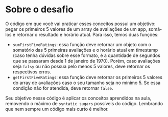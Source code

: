# Sobre o desafio

O código em que você vai praticar esses conceitos possui um objetivo: pegar os primeiros 5 valores de um array de avaliações de um app, somá-los e retornar o resultado e horário atual. Para isso, temos duas funções:

- `sumFirstFiveRatings`: essa função deve retornar um objeto com o somatório das 5 primeiras avaliações e o horário atual em timestamp (caso tenha dúvidas sobre esse formato, é a quantidade de segundos que se passaram desde 1 de janeiro de 1970). Porém, caso avaliações seja `falsy` ou não possua pelo menos 5 valores, deve retornar os respectivos erros.
- `getFirstFiveRatings`: essa função deve retornar os primeiros 5 valores do array de avaliações caso o seu tamanho seja no mínimo 5. Se essa condição não for atendida, deve retornar `false`.

Seu objetivo nesse código é aplicar os conceitos aprendidos na aula, removendo o máximo de `syntatic sugars` possíveis do código. Lembrando que nem sempre um código mais curto é melhor.